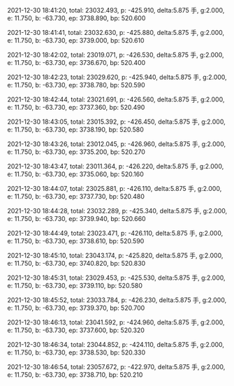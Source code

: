 2021-12-30 18:41:20, total: 23032.493, p: -425.910, delta:5.875 手, g:2.000, e: 11.750, b: -63.730, ep: 3738.890, bp: 520.600

2021-12-30 18:41:41, total: 23032.630, p: -425.880, delta:5.875 手, g:2.000, e: 11.750, b: -63.730, ep: 3739.000, bp: 520.610

2021-12-30 18:42:02, total: 23019.071, p: -426.530, delta:5.875 手, g:2.000, e: 11.750, b: -63.730, ep: 3736.670, bp: 520.400

2021-12-30 18:42:23, total: 23029.620, p: -425.940, delta:5.875 手, g:2.000, e: 11.750, b: -63.730, ep: 3738.780, bp: 520.590

2021-12-30 18:42:44, total: 23021.691, p: -426.560, delta:5.875 手, g:2.000, e: 11.750, b: -63.730, ep: 3737.360, bp: 520.490

2021-12-30 18:43:05, total: 23015.392, p: -426.450, delta:5.875 手, g:2.000, e: 11.750, b: -63.730, ep: 3738.190, bp: 520.580

2021-12-30 18:43:26, total: 23012.045, p: -426.960, delta:5.875 手, g:2.000, e: 11.750, b: -63.730, ep: 3735.200, bp: 520.270

2021-12-30 18:43:47, total: 23011.364, p: -426.220, delta:5.875 手, g:2.000, e: 11.750, b: -63.730, ep: 3735.060, bp: 520.160

2021-12-30 18:44:07, total: 23025.881, p: -426.110, delta:5.875 手, g:2.000, e: 11.750, b: -63.730, ep: 3737.730, bp: 520.480

2021-12-30 18:44:28, total: 23032.289, p: -425.340, delta:5.875 手, g:2.000, e: 11.750, b: -63.730, ep: 3739.940, bp: 520.660

2021-12-30 18:44:49, total: 23023.471, p: -426.110, delta:5.875 手, g:2.000, e: 11.750, b: -63.730, ep: 3738.610, bp: 520.590

2021-12-30 18:45:10, total: 23043.174, p: -425.820, delta:5.875 手, g:2.000, e: 11.750, b: -63.730, ep: 3740.820, bp: 520.830

2021-12-30 18:45:31, total: 23029.453, p: -425.530, delta:5.875 手, g:2.000, e: 11.750, b: -63.730, ep: 3739.110, bp: 520.580

2021-12-30 18:45:52, total: 23033.784, p: -426.230, delta:5.875 手, g:2.000, e: 11.750, b: -63.730, ep: 3739.370, bp: 520.700

2021-12-30 18:46:13, total: 23041.592, p: -424.960, delta:5.875 手, g:2.000, e: 11.750, b: -63.730, ep: 3737.600, bp: 520.320

2021-12-30 18:46:34, total: 23044.852, p: -424.110, delta:5.875 手, g:2.000, e: 11.750, b: -63.730, ep: 3738.530, bp: 520.330

2021-12-30 18:46:54, total: 23057.672, p: -422.970, delta:5.875 手, g:2.000, e: 11.750, b: -63.730, ep: 3738.710, bp: 520.210